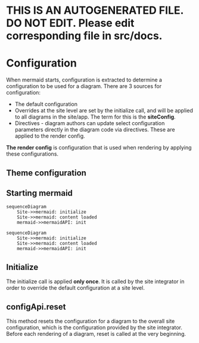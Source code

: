 # THIS IS AN AUTOGENERATED FILE. DO NOT EDIT. Please edit corresponding file in src/docs.

# Configuration

When mermaid starts, configuration is extracted to determine a configuration to be used for a diagram. There are 3 sources for configuration:

-   The default configuration
-   Overrides at the site level are set by the initialize call, and will be applied to all diagrams in the site/app. The term for this is the **siteConfig**.
-   Directives - diagram authors can update select configuration parameters directly in the diagram code via directives. These are applied to the render config.

**The render config** is configuration that is used when rendering by applying these configurations.

## Theme configuration

## Starting mermaid

```mermaid-example
sequenceDiagram
	Site->>mermaid: initialize
	Site->>mermaid: content loaded
	mermaid->>mermaidAPI: init
```

```mermaid
sequenceDiagram
	Site->>mermaid: initialize
	Site->>mermaid: content loaded
	mermaid->>mermaidAPI: init
```

## Initialize

The initialize call is applied **only once**. It is called by the site integrator in order to override the default configuration at a site level.

## configApi.reset

This method resets the configuration for a diagram to the overall site configuration, which is the configuration provided by the site integrator. Before each rendering of a diagram, reset is called at the very beginning.
